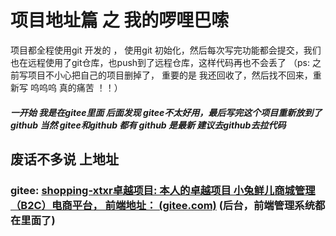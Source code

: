 

# 项目地址篇  之 我的啰哩巴嗦





项目都全程使用git 开发的 ， 使用git 初始化，然后每次写完功能都会提交，我们也在远程使用了git仓库，也push到了远程仓库，这样代码再也不会丢了 （ps: 之前写项目不小心把自己的项目删掉了， 重要的是 我还回收了，然后找不回来，重新写   呜呜呜 真的痛苦 ！！）



##### 一开始 我是在gitee里面 后面发现 gitee不太好用，最后写完这个项目重新放到了 github   当然 gitee和github 都有  github 是最新 建议去github去拉代码



## 废话不多说 上地址





### 	gitee:  [shopping-xtxr卓越项目: 本人的卓越项目 小兔鲜儿商城管理（B2C）电商平台， 前端地址： (gitee.com)](https://gitee.com/zhizhuodm/shopping-xtxr)   (后台，前端管理系统都在里面了)

​

​			
